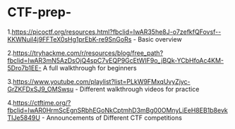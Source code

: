 # CTF-prep-

1.https://picoctf.org/resources.html?fbclid=IwAR35he8J-o7zefkfQFovsf--KKWNuil4j9FFTeX0sHg1prEbK-re9SnGoRs - Basic overview

2.https://tryhackme.com/r/resources/blog/free_path?fbclid=IwAR3mN5AzDsOjQ4spC7vEQP9GcEtWIF9o_jBQk-YCbHfoAc4KM-5Dro7b1EE- A full walkthrough for beginners

3.https://www.youtube.com/playlist?list=PLkW9FMxqUvyZjyc-GrZKFDxSJ9_OMSwsu - Different walkthrough videos for practice

4.https://ctftime.org/?fbclid=IwAR0HrmScEgnSRbhEGoNkCptmhD3mBg00OMnyLiEeH8EB1b8evkTIJe5849U - Announcements of Different CTF competitions


